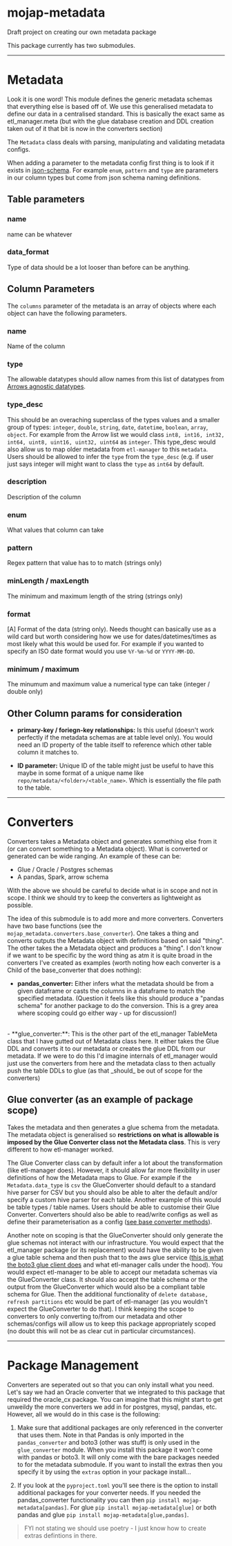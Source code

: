 # mojap-metadata

Draft project on creating our own metadata package

This package currently has two submodules.

<hr>

# Metadata 

Look it is one word! This module defines the generic metadata schemas that everything else is based off of. We use this generalised metadata to define our data in a centralised standard. This is basically the exact same as etl_manager.meta (but with the glue database creation and DDL creation taken out of it that bit is now in the converters section)

The `Metadata` class deals with parsing, manipulating and validating metadata configs. 

When adding a parameter to the metadata config first thing is to look if it exists in [json-schema](https://json-schema.org/understanding-json-schema/index.html). For example `enum`, `pattern` and `type` are parameters in our column types but come from json schema naming definitions.

## Table parameters

### name

name can be whatever

### data_format

Type of data should be a lot looser than before can be anything.

## Column Parameters

The `columns` parameter of the metadata is an array of objects where each object can have the following parameters.

### name

Name of the column


### type

The allowable datatypes should allow names from this list of datatypes from [Arrows agnostic datatypes](https://arrow.apache.org/docs/python/api/datatypes.html).

### type_desc

This should be an overaching superclass of the types values and a smaller group of types: `integer`, `double`, `string`, `date`, `datetime`, `boolean`, `array`, `object`. For example from the Arrow list we would class `int8, int16, int32, int64, uint8, uint16, uint32, uint64` as `integer`. This type_desc would also allow us to map older metadata from `etl-manager` to this `metadata`. Users should be allowed to infer the `type` from the `type_desc` (e.g. if user just says integer will might want to class the `type` as `int64` by default. 

### description

Description of the column

### enum

What values that column can take

### pattern

Regex pattern that value has to to match (strings only)

### minLength / maxLength

The minimum and maximum length of the string (strings only)

### format

[A] Format of the data (string only). Needs thought can basically use as a wild card but worth considering how we use for dates/datetimes/times as most likely what this would be used for. For example if you wanted to specify an ISO date format would you use `%Y-%m-%d` or `YYYY-MM-DD`.

### minimum / maximum

The minumum and maximum value a numerical type can take (integer / double only)

## Other Column params for consideration 

- **primary-key / foriegn-key relationships:** Is this useful (doesn't work perfectly if the metadata schemas are at table level only). You would need an ID property of the table itself to reference which other table column it matches to.

- **ID parameter:** Unique ID of the table might just be useful to have this maybe in some format of a unique name like `repo/metadata/<folder>/<table_name>`. Which is essentially the file path to the table.

<hr>

# Converters


Converters takes a Metadata object and generates something else from it (or can convert something to a Metadata object). What is converted or generated can be wide ranging. An example of these can be:

- Glue / Oracle / Postgres schemas
- A pandas, Spark, arrow schema

With the above we should be careful to decide what is in scope and not in scope. I think we should try to keep the converters as lightweight as possible.

The idea of this submodule is to add more and more converters. Converters have two base functions (see the `mojap_metadata.converters.base_converter`). One takes a thing and converts outputs the Metadata object with definitions based on said "thing". The other takes the a Metadata object and produces a "thing". I don't know if we want to be specific by the word thing as atm it is quite broad in the converters I've created as examples (worth noting how each converter is a Child of the base_converter that does nothing):

- **pandas_converter:** Either infers what the metadata should be from a given dataframe or casts the columns in a dataframe to match the specified metadata. (Question it feels like this should produce a "pandas schema" for another package to do the conversion. This is a grey area where scoping could go either way - up for discussion!)
<br>
- **glue_converter:**: This is the other part of the etl_manager TableMeta class that I have gutted out of Metadata class here. It either takes the Glue DDL and converts it to our metadata or creates the glue DDL from our metadata. If we were to do this I'd imagine internals of etl_manager would just use the converters from here and the metadata class to then actually push the table DDLs to glue (as that _should_ be out of scope for the converters)

## Glue converter (as an example of package scope)

Takes the metadata and then generates a glue schema from the metadata. The metadata object is generalised so **restrictions on what is allowable is imposed by the Glue Converter class not the Metadata class**. This is very different to how etl-manager worked. 

The Glue Converter class can by default infer a lot about the transformation (like etl-manager does). However, it should allow far more flexibility in user definitions of how the Metadata maps to Glue. For example if the `Metadata.data_type` is `csv` the GlueConverter should default to a standard hive parser for CSV but you should also be able to alter the default and/or specify a custom hive parser for each table. Another example of this would be table types / table names. Users should be able to customise their Glue Converter. Converters should also be able to read/write configs as well as define their parameterisation as a config ([see base converter methods](base_converter.py)).

Another note on scoping is that the GlueConverter should only generate the glue schemas not interact with our infrastructure. You would expect that the etl_manager package (or its replacement) would have the ability to be given a glue table schema and then push that to the aws glue service ([this is what the boto3 glue client does](https://boto3.amazonaws.com/v1/documentation/api/latest/reference/services/glue.html#Glue.Client.create_table) and what etl-manager calls under the hood). You would expect etl-manager to be able to accept our metadata schemas via the GlueConverter class. It should also accept the table schema or the output from the GlueConverter which would also be a compliant table schema for Glue. Then the additional functionality of `delete database, refresh partitions` etc would be part of etl-manager (as you wouldn't expect the GlueConverter to do that). I think keeping the scope to converters to only converting to/from our metadata and other schemas/configs will allow us to keep this package appropriately scoped (no doubt this will not be as clear cut in particular circumstances). 

<hr>

# Package Management

Converters are seperated out so that you can only install what you need. Let's say we had an Oracle converter that we integrated to this package that required the oracle_cx package. You can imagine that this might start to get unweildy the more converters we add in for postgres, mysql, pandas, etc. However, all we would do in this case is the following:

1. Make sure that additional packages are only referenced in the converter that uses them. Note in that Pandas is only imported in the `pandas_converter` and boto3 (other was stuff) is only used in the `glue_converter` module. When you install this package it won't come with pandas or boto3. It will only come with the bare packages needed to for the metadata submodule. If you want to install the extras then you specify it by using the `extras` option in your package install...

2. If you look at the `pyproject.toml` you'll see there is the option to install additional packages for your converter needs. If you needed the pandas_converter functionality you can then `pip install mojap-metadata[pandas]`. For glue `pip install mojap-metadata[glue]` or both pandas and glue `pip install mojap-metadata[glue,pandas]`.

>FYI not stating we should use poetry - I just know how to create extras defintions in there.
